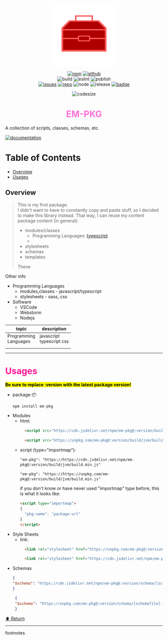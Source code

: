 <div align="center" style="padding: 0;">
<div>
<img alt="Logo" src="./docs/media/icon.svg" width="200" height="200" align="center">
</div>

[![npm][npm]][npm-url]
[![github][github-pkg]](https://github/em-d3v/em-pkg)
<br/>
![build](https://github.com/em-d3v/em-pkg/actions/workflows/main.yml/badge.svg)
![eslint](https://github.com/em-d3v/em-pkg/actions/workflows/security.yml/badge.svg?)
![publish](https://github.com/em-d3v/em-pkg/actions/workflows/publish.yml/badge.svg?)
<br>
[![issues][issues]](https://github.com/em-d3v/em-pkg/issues)
[![repo][repo]](https://github.com/em-d3v/em-pkg)
![node][node]
![release](https://custom-icon-badges.demolab.com/github/v/release/em-d3v/em-pkg?logo=package)
[![badge][nodei]](https://www.npmjs.com/package/em-pkg)

![codesize][size]
<h1 id="top" style="color: #ff6ed7;">EM-PKG</h1>
</div>

A collection of scripts, classes, schemas, etc.

<a href="https://e-d3v.gitbook.io/em-pkg/">
<img alt="documentation" height="25" src="https://img.shields.io/badge/documentation-444?logo=gitbook">
</a>


# Table of Contents

- [Overview](#overview)
- [Usages](#access)

## Overview

> This is my first package.  
> I didn't want to have to constantly copy and paste stuff, so I decided to make this library instead.
> That way, I can reuse my content
> package content (in general):
> - modules/classes 
>   - Programming Languages: [typescript](https://www.typescriptlang.org/docs/)
>   - 
> - stylesheets
> - schemas
> - templates
>
> These

Other info  
- Programming Languages
  - modules,classes - javascript/typescript
  - stylesheets - sass, css
- Software
  - VSCode
  - Webstorm
  - Nodejs

| topic                      | description                    |
|----------------------------|--------------------------------|
| Programming <br> Languages | javascript <br> typescript css |
|                            |                                |
|                            |                                |

---

<h1 id="access" style="color: deeppink">Usages</h1>
<mark><strong>Be sure to replace :version with the latest package version!</strong></mark>

- package :package:
    ```
    npm install em-pkg
    ```
- Modules
    - html:
      ```html
        <script src="https://cdn.jsdelivr.net/npm/em-pkg@:version/build/jsm/build.min.js" type="module"></script>
      ```
      ```html
        <script src="https://unpkg.com/em-pkg@:version/build/jsm/build.min.js" type="module"></script>
      ```
    - script (type="importmap"):
      ```
      "em-pkg": "https://https://cdn.jsdelivr.net/npm/em-pkg@:version/build/jsm/build.min.js"
      ```
      ```
      "em-pkg": "https://https://unpkg.com/em-pkg@:version/build/jsm/build.min.js"
      ```
      if you don't know or have never used "importmap" type before,
      this is what it looks like:
      ```html
      <script type="importmap">
      {
        "pkg-name": "package-url"
      }
      </script>
      ```
- Style Sheets
    - link:
      ```html
        <link rel="stylesheet" href="https://unpkg.com/em-pkg@:version/build/css/[sheetname].css">
      ```
      ```html
        <link rel="stylesheet" href="https://cdn.jsdelivr.net/npm/em-pkg@:version/build/css/[sheetname].css">
      ```
- Schemas
  ```json
  { 
  "$schema": "https://cdn.jsdelivr.net/npm/em-pkg@:version/schema/[schemafile].json"
  }
  ```
  ```json
   {
   "$schema": "https://unpkg.com/em-pkg@:version/schema/[schemafile].json"
   }
  ```

[//]: # ([![return]&#40;&#41;]&#40;#top&#41;)
[ :arrow_up: Return](#top)

---
footnotes

[gitbook]:https://img.shields.io/badge/documentation-444?logo=gitbook
[gitbook-url]: https://em-d3v.gitbook.io/em-pkg/
[github-pkg]: https://img.shields.io/github/package-json/v/em-d3v/em-pkg?logo=Github
[github-release]: https://custom-icon-badges.demolab.com/github/v/release/em-d3v/em-pkg?logo=package
[issues]: https://custom-icon-badges.demolab.com/github/issues/em-d3v/em-pkg?logo=issue
[node]: https://img.shields.io/node/v/em-pkg
[npm-url]: https://npmjs.com/package/em-pkg
[npm-status]: https://nodei.co/npm/em-pkg.png
[npm]: https://img.shields.io/npm/v/em-pkg?logo=npm
[nodei]: https://nodei.co/npm/em-pkg.png?stars=true&dowloads=true
[publish]: https://github.com/em-d3v/em-pkg/actions/workflows/publish.yml/badge.svg
[repo]: https://custom-icon-badges.demolab.com/badge/Repository-999?logo=repo&style=plastic
[size]: https://img.shields.io/github/languages/code-size/em-d3v/em-pkg